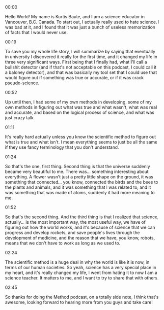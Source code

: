 00:00   

Hello World! My name is Kurtis Baute, and I am a science educator in Vancouver, B.C. Canada. To start out, I actually really used to hate science. I was bad at it, and I found that it was just a bunch of useless memorization of facts that I would never use. 

00:19   

To save you my whole life story, I will summarize by saying that eventually in university I discovered it really for the first time, and it changed my life in three very significant ways. First being that I finally had, what I'll call a bullshit detector (and if that's not acceptable on this podcast, I could call it a baloney detector), and that was basically my tool set that I could use that would figure out if something was true or accurate, or if it was crack pseudo-science.

00:52   

Up until then, I had some of my own methods in developing, some of my own methods in figuring out what was true and what wasn't, what was real and accurate, and based on the logical process of science, and what was just crazy talk.

01:11   

It's really hard actually unless you know the scientific method to figure out what is true and what isn't. I mean everything seems to just be all the same if they use fancy terminology that you don't understand.

01:24   

So that's the one, first thing. Second thing is that the universe suddenly became very beautiful to me. There was... something interesting about everything. A flower wasn't just a pretty little shape on the ground, it was something that connected... you know, connected the birds and the bees to the plants and animals, and it was something that I was related to, and it was something that was made of atoms, suddenly it had more meaning to me.

01:52   

So that's the second thing. And the third thing is that I realized that science, actually... is the most important way, the most useful way, we have of figuring out how the world works, and it's because of science that we can progress and develop rockets, and save people's lives through the development of medicine, and the reason that we have, you know, robots, means that we don't have to work as long as we used to.

02:24   

The scientific method is a huge deal in why the world is like it is now, in terms of our human societies. So yeah, science has a very special place in my heart, and it's really changed my life, I went from hating it to now I am a science teacher. It matters to me, and I want to try to share that with others.

02:45   

So thanks for doing the Method podcast, on a totally side note, I think that's awesome, looking forward to hearing more from you guys and take care!
